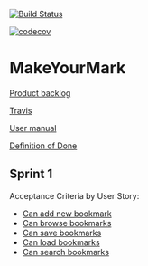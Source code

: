 [![Build Status](https://travis-ci.org/juhamyllari/make-your-mark.svg?branch=master)](https://travis-ci.org/juhamyllari/make-your-mark)

[![codecov](https://codecov.io/gh/juhamyllari/make-your-mark/branch/master/graph/badge.svg)](https://codecov.io/gh/juhamyllari/make-your-mark)

# MakeYourMark

[Product backlog](https://docs.google.com/spreadsheets/d/1yEX_GPp0piYUebf_7xxJp6eZyBB13AR4Ubq6oYDU5Lo/edit?usp=sharing)

[Travis](https://travis-ci.org/juhamyllari/make-your-mark)

[User manual](https://github.com/juhamyllari/make-your-mark/blob/master/Documentation/manual.md)

[Definition of Done](https://github.com/juhamyllari/make-your-mark/blob/master/Documentation/DefinitionOfDone.md)

## Sprint 1

Acceptance Criteria by User Story:
* [Can add new bookmark](https://github.com/juhamyllari/make-your-mark/blob/master/src/test/resources/new_bookmark.feature)
* [Can browse bookmarks](https://github.com/juhamyllari/make-your-mark/blob/master/src/test/resources/browsing_bookmarks.feature)
* [Can save bookmarks](https://github.com/juhamyllari/make-your-mark/blob/master/src/test/resources/saving_bookmarks.feature)
* [Can load bookmarks](https://github.com/juhamyllari/make-your-mark/blob/master/src/test/resources/loading_bookmarks.feature)
* [Can search bookmarks](https://github.com/juhamyllari/make-your-mark/blob/master/src/test/resources/searching_bookmarks.feature)
